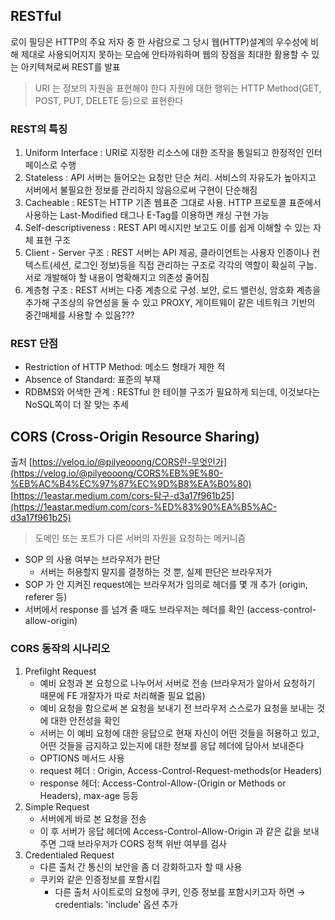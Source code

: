 
## RESTful

로이 필딩은 HTTP의 주요 저자 중 한 사람으로 그 당시 웹(HTTP)설계의 우수성에 비해 제대로 사용되어지지 못하는 모습에 안타까워하며 웹의 장점을 최대한 활용할 수 있는 아키텍쳐로써 REST를 발표

> URI 는 정보의 자원을 표현해야 한다
자원에 대한 행위는 HTTP Method(GET, POST, PUT, DELETE 등)으로 표현한다
> 

### REST의 특징

1. Uniform Interface : URI로 지정한 리소스에 대한 조작을 통일되고 한정적인 인터페이스로 수행
2. Stateless : API 서버는 들어오는 요청만 단순 처리. 서비스의 자유도가 높아지고 서버에서 불필요한 정보를 관리하지 않음으로써 구현이 단순해짐
3. Cacheable : REST는 HTTP 기존 웹표준 그대로 사용. HTTP 프로토콜 표준에서 사용하는 Last-Modified 태그나 E-Tag를 이용하면 캐싱 구현 가능
4. Self-descriptiveness : REST API 메시지만 보고도 이를 쉽게 이해할 수 있는 자체 표현 구조
5. Client - Server 구조 : REST 서버는 API 제공, 클라이언트는 사용자 인증이나 컨텍스트(세션, 로그인 정보)등을 직접 관리하는 구조로 각각의 역할이 확실히 구눕. 서로 개발해야 할 내용이 명확해지고 의존성 줄어짐
6. 계층형 구조 : REST 서버는 다중 계층으로 구성. 보안, 로드 밸런싱, 암호화 계층을 추가해 구조상의 유연성을 둘 수 있고 PROXY, 게이트웨이 같은 네트워크 기반의 중간매체를 사용할 수 있음???

### REST 단점

- Restriction of HTTP Method: 메소드 형태가 제한 적
- Absence of Standard: 표준의 부재
- RDBMS와 어색한 관계 : RESTful 한 테이블 구조가 필요하게 되는데, 이것보다는 NoSQL쪽이 더 잘 맞는 추세
## CORS (Cross-Origin Resource Sharing)
출처
[https://velog.io/@pilyeooong/CORS란-무엇인가](https://velog.io/@pilyeooong/CORS%EB%9E%80-%EB%AC%B4%EC%97%87%EC%9D%B8%EA%B0%80)
[https://1eastar.medium.com/cors-탐구-d3a17f961b25](https://1eastar.medium.com/cors-%ED%83%90%EA%B5%AC-d3a17f961b25)

> 도메인 또는 포트가 다른 서버의 자원을 요청하는 메커니즘
> 
- SOP 의 사용 여부는 브라우저가 판단
    - 서버는 허용할지 말지를 결정하는 것 뿐, 실제 판단은 브라우저가
- SOP 가 안 지켜진 request에는 브라우저가 임의로 헤더를 몇 개 추가 (origin, referer 등)
- 서버에서 response 를 넘겨 줄 때도 브라우저는 헤더를 확인 (access-control-allow-origin)

### CORS 동작의 시나리오

1. Prefilght Request
    - 예비 요청과 본 요청으로 나누어서 서버로 전송 (브라우저가 알아서 요청하기 때문에 FE 개잘자가 따로 처리해줄 필요 없음)
    - 예비 요청을 함으로써 본 요청을 보내기 전 브라우저 스스로가 요청을 보내는 것에 대한 안전성을 확인
    - 서버는 이 예비 요청에 대한 응답으로 현재 자신이 어떤 것들을 허용하고 있고, 어떤 것들을 금지하고 있는지에 대한 정보를 응답 헤더에 담아서 보내준다
    - OPTIONS 메서드 사용
    - request 헤더 : Origin, Access-Control-Request-methods(or Headers)
    - response 헤더: Access-Control-Allow-(Origin or Methods or Headers), max-age 등등
2. Simple Request
    - 서버에게 바로 본 요청을 전송
    - 이 후 서버가 응답 헤더에 Access-Control-Allow-Origin 과 같은 값을 보내주면 그때 브라우저가 CORS 정책 위반 여부를 검사
3. Credentialed Request
    - 다른 출처 간 통신의 보안을 좀 더 강화하고자 할 때 사용
    - 쿠키와 같은 인증정보를 포함시킴
        - 다른 출처 사이트로의 요청에 쿠키, 인증 정보를 포함시키고자 하면 → credentials: 'include' 옵션 추가

